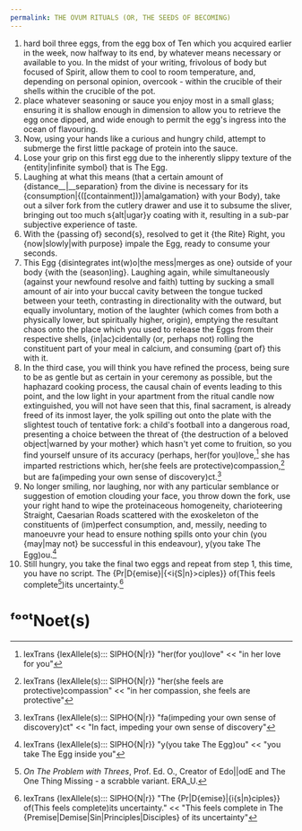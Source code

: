```yaml
---
permalink: THE OVUM RITUALS (OR, THE SEEDS OF BECOMING)
---
```

1. hard boil three eggs, from the egg box of Ten which you acquired earlier in the week, now halfway to its end, by whatever means necessary or available to you. In the midst of your writing, frivolous of body but focused of Spirit, allow them to cool to room temperature, and, depending on personal opinion, overcook - within the crucible of their shells within the crucible of the pot. 
2. place whatever seasoning or sauce you enjoy most in a small glass; ensuring it is shallow enough in dimension to allow you to retrieve the egg once dipped, and wide enough to permit the egg's ingress into the ocean of flavouring.
3. Now, using your hands like a curious and hungry child, attempt to submerge the first little package of protein into the sauce. 
4. Lose your grip on this first egg due to the inherently slippy texture of the {entity|infinite symbol} that is The Egg. 
5. Laughing at what this means (that a certain amount of {distance__|\_\_separation} from the divine is necessary for its {consumption|{(\[containment])}|amalgamation} with your Body), take out a silver fork from the cutlery drawer and use it to subsume the sliver, bringing out too much s{alt|ugar}y coating with it, resulting in a sub-par subjective experience of taste. 
6. With the {passing of} second{s}, resolved to get it {the Rite} Right, you {now|slowly|with purpose} impale the Egg, ready to consume your seconds. 
7. This Egg {disintegrates int(w)o|the mess|merges as one} outside of your body {with the (season)ing}. Laughing again, while simultaneously (against your newfound resolve and faith) tutting by sucking a small amount of air into your buccal cavity between the tongue tucked between your teeth, contrasting in directionality with the outward, but equally involuntary, motion of the laughter (which comes from both a physically lower, but spiritually higher, origin), emptying the resultant chaos onto the place which you used to release the Eggs from their respective shells, {in|ac}cidentally (or, perhaps not) rolling the constituent part of your meal in calcium, and consuming {part of} this with it.
8. In the third case, you will think you have refined the process, being sure to be as gentle but as certain in your ceremony as possible, but the haphazard cooking process, the causal chain of events leading to this point, and the low light in your apartment from the ritual candle now extinguished, you will not have seen that this, final sacrament, is already freed of its inmost layer, the yolk spilling out onto the plate with the slightest touch of tentative fork: a child's football into a dangerous road, presenting a choice between the threat of {the destruction of a beloved object|warned by your mother} which hasn't yet come to fruition, so you find yourself unsure of its accuracy (perhaps, her(for you)love,[^L] she has imparted restrictions which, her(she feels are protective)compassion,[^C] but are fa(impeding your own sense of discovery)ct.[^S]
9. No longer smiling, nor laughing, nor with any particular semblance or suggestion of emotion clouding your face, you throw down the fork, use your right hand to wipe the proteinaceous homogeneity, charioteering Straight, Caesarian Roads scattered with the exoskeleton of the constituents of (im)perfect consumption, and, messily, needing to manoeuvre your head to ensure nothing spills onto your chin (you {may|may not} be successful in this endeavour), y(you take The Egg)ou.[^E]
10. Still hungry, you take the final two eggs and repeat from step 1, this time, you have no script. The {Pr|D{emise}|{<i{S|n}>ciples}} of(This feels complete[^3])its uncertainty.[^U]


# ᶠᵒᵒᵗNoet(s)

[^3]: *On The Problem with Threes*, Prof. Ed. O., Creator of Edo||odE and The One Thing Missing - a scrabble variant. ERA_U.
[^S]: lexTrans {lexAllele(s)::: SIPHO{N|r}} "fa(impeding your own sense of discovery)ct" << "In fact, impeding your own sense of discovery"
[^L]: lexTrans {lexAllele(s)::: SIPHO{N|r}} "her(for you)love" << "in her love for you"
[^C]: lexTrans {lexAllele(s)::: SIPHO{N|r}} "her(she feels are protective)compassion" << "in her compassion, she feels are protective"
[^E]: lexTrans {lexAllele(s)::: SIPHO{N|r}} "y(you take The Egg)ou" << "you take The Egg inside you"
[^U]: lexTrans {lexAllele(s)::: SIPHO{N|r}} "The {Pr|D{emise}|{i{s|n}ciples}} of(This feels complete)its uncertainty." << "This feels complete in The {Premise|Demise|Sin|Principles|Disciples} of its uncertainty"